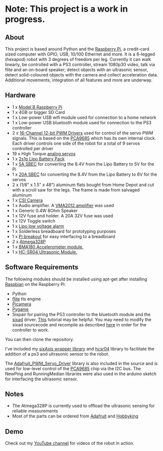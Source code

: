 <h1>Note: This project is a work in progress.</h1>
<h2>About</h2>
This project is based around Python and the <a href="http://en.wikipedia.org/wiki/Raspberry_Pi">Raspberry Pi</a>, a credit-card sized computer with GPIO, USB, 10/100 Ethernet and more. It is a 6-legged (hexapod) robot with 3 degrees of freedom per leg. Currently it can walk linearly, be controlled with a PS3 controller, stream 1080p30 video, talk via flite and an on-board speaker, detect objects with an ultrasonic sensor, detect solid-coloured objects with the camera and collect acceleration data. Additional movements, integration of all features and more are underway.</p>

<h2>Hardware</h2>
<ul>
	<li>1 x <a href="http://en.wikipedia.org/wiki/Raspberry_Pi">Model B Raspberry Pi</a></li>
	<li>1 x 4GB or bigger SD Card</li>
	<li>1 x Low-power USB wifi module used for connection to a home network</li>
	<li>1 x Low-power USB bluetooth module used for connection to the PS3 controller</li>
	<li>2 x <a href="http://www.adafruit.com/products/815">16-Channel 12-bit PWM Drivers</a> used for control of the servo PWM signals. This is based on the <a href="http://www.nxp.com/documents/data_sheet/PCA9685.pdf">PCA9685</a> which has its own internal clock. Each driver controls one side of the robot for a total of 9 servos controlled per driver</li>
	<li>19 x High Torque <a href="http://www.hobbyking.com/hobbyking/store/__28972__H_King_High_Torque_Metal_Geared_Ball_Bearing_Waterproof_Servo_58g_12_8kg_cm_0_22s_60.html">analog servos</a></li>
	<li>1 x <a href="http://www.hobbyking.com/hobbyking/store/__9172__Turnigy_5000mAh_2S_20C_Lipo_Pack.html">2s1p Lipo Battery Pack</a></li>
	<li>1 x <a href="http://www.hobbyking.com/hobbyking/store/__10312__Turnigy_5A_8_26v_SBEC_for_Lipo.html">5A SBEC</a> for converting the 8.4V from the Lipo Battery to 5V for the Pi</li>
	<li>1 x <a href="http://www.hobbyking.com/hobbyking/store/__40274__Hobbyking_YEP_20A_HV_2_12S_SBEC_w_Selectable_Voltage_Output.html">20A SBEC</a> for converting the 8.4V from the Lipo Battery to 6V for the servos</li>
	<li>2 x (1/8" x 1.5" x 48") aluminum flats bought from Home Depot and cut with a scroll saw for the legs. The frame is made from salvaged aluminum</li>
	<li>1 x <a href="http://www.adafruit.com/products/1367">CSI Camera</a></li>
	<li>1 x Audio amplifier. A <a href="http://www.electronicaestudio.com/docs/VMA2012.pdf">VMA2012 amplifier</a> was used</li>
	<li>1 x Generic 0.4W 8Ohm Speaker</li>
	<li>1 x 12V fuse and holder. A 20A 32V fuse was used</li>
	<li>1 x 12V Toggle switch</li>
	<li>1 x <a href="http://www.hobbyking.com/hobbyking/store/__18987__On_Board_Lipoly_Low_Voltage_Alarm_2s_4s_.html">Lipo low voltage alarm</a></li>
	<li>1 x Solderless breadboard for prototyping purposes</li>
	<li>1 x <a href="http://www.adafruit.com/products/914">Pi breakout</a> for easy interfacing to a breadboard</li>
	<li>2 x <a href="http://www.atmel.com/Images/doc8161.pdf">Atmega328P</a></li>
	<li>1 x <a href="http://media.digikey.com/pdf/Data%20Sheets/Bosch/BMA180_Flyer.pdf">BMA180 Accelerometer module.</a></li>
	<li>1 x <a href="https://docs.google.com/document/d/1Y-yZnNhMYy7rwhAgyL_pfa39RsB-x2qR4vP8saG73rE/edit">HC-SR04 Ultrasonic Module.</a></li>
</ul>

<h2>Software Requirements</h2>
The following modules should be installed using apt-get after installing <a href="http://www.raspbian.org/">Raspbian</a> on the Raspberry Pi:
	<ul>
		<li>Python</li>
		<li><a href="http://www.festvox.org/flite/">flite</a> tts engine</li>
		<li><a href="http://picamera.readthedocs.org/en/release-1.8/">Picamera</a></li>
		<li><a href="http://www.pygame.org">Pygame </a></li>
		<li>Sixpair for pairing the PS3 controller to the bluetooth module and the <a href="http://qtsixa.sourceforge.net/">sixad</a> driver. <a href="http://booting-rpi.blogspot.ro/2012/08/dualshock-3-and-raspberry-pi.html">This</a> tutorial may be helpful. You may need to modify the sixad sourcecode and recompile as described <a href="http://www.raspberrypi.org/forums/viewtopic.php?f=78&t=16702&sid=1f1d82acca88f4ace5195643900b1123&start=29">here</a> in order for the controller to work.</li>
	</ul>

You can then clone the repository.
	
I've included my <a href="https://github.com/davide-P/sixAxis">sixAxis wrapper library</a> and <a href="https://github.com/davide-P/hcsr04"> hcsr04</a> library to facilitate the addition of a ps3 and ultrasonic sensor to the robot.
	
The <a href="https://github.com/adafruit/Adafruit-Raspberry-Pi-Python-Code/tree/master/Adafruit_PWM_Servo_Driver">Adafruit_PWM_Servo_Driver</a> library is also included in the source and is used for low-level control of the <a href="http://www.nxp.com/documents/data_sheet/PCA9685.pdf">PCA9685</a> chip via the I2C bus. The NewPing and RunningMedian libraries were also used in the arduino sketch for interfacing the ultrasonic sensor.

<h2>Notes</h2>
<ul>
	<li>The Atmega328P is currently used to offload the ultrasonic sensing for reliable measurements</li>
	<li>Most of the parts can be ordered from <a href="http://www.adafruit.com">Adafruit</a> and <a href="http://www.hobbyking.com">Hobbyking</a></li>
</ul>


<h2>Demo</h2>
<p>Check out my <a href="https://www.youtube.com/user/davidepalozzi">YouTube channel</a> for videos of the robot in action.</p>

